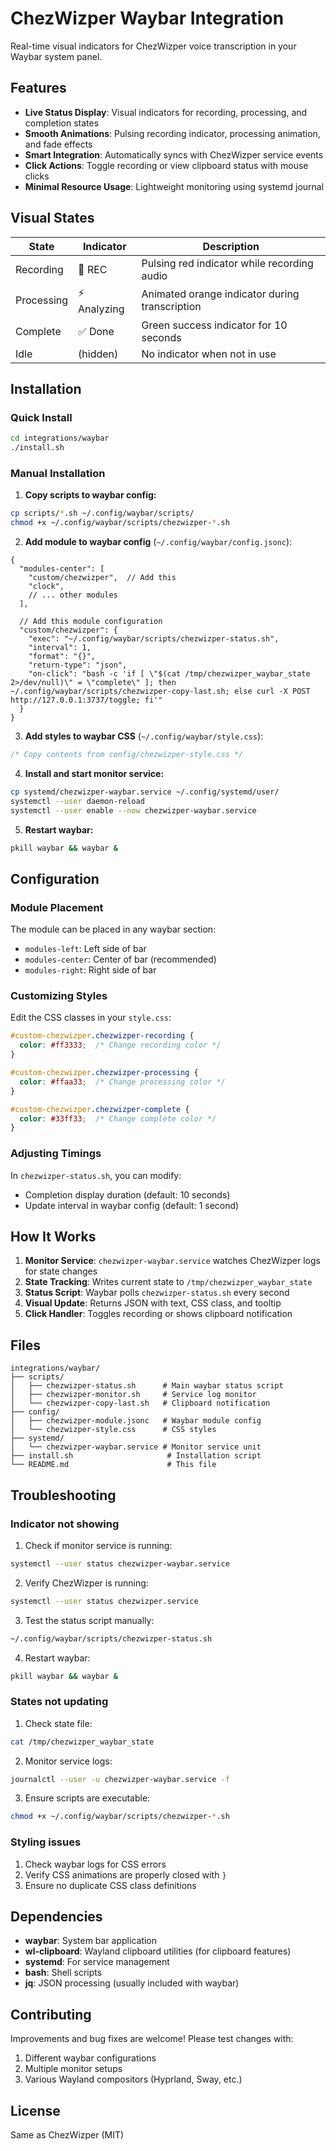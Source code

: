 # ChezWizper Waybar Integration

Real-time visual indicators for ChezWizper voice transcription in your Waybar system panel.

## Features

- **Live Status Display**: Visual indicators for recording, processing, and completion states
- **Smooth Animations**: Pulsing recording indicator, processing animation, and fade effects
- **Smart Integration**: Automatically syncs with ChezWizper service events
- **Click Actions**: Toggle recording or view clipboard status with mouse clicks
- **Minimal Resource Usage**: Lightweight monitoring using systemd journal

## Visual States

| State | Indicator | Description |
|-------|-----------|-------------|
| Recording | 🔴 REC | Pulsing red indicator while recording audio |
| Processing | ⚡ Analyzing | Animated orange indicator during transcription |
| Complete | ✅ Done | Green success indicator for 10 seconds |
| Idle | (hidden) | No indicator when not in use |

## Installation

### Quick Install

```bash
cd integrations/waybar
./install.sh
```

### Manual Installation

1. **Copy scripts to waybar config:**
```bash
cp scripts/*.sh ~/.config/waybar/scripts/
chmod +x ~/.config/waybar/scripts/chezwizper-*.sh
```

2. **Add module to waybar config** (`~/.config/waybar/config.jsonc`):
```jsonc
{
  "modules-center": [
    "custom/chezwizper",  // Add this
    "clock",
    // ... other modules
  ],
  
  // Add this module configuration
  "custom/chezwizper": {
    "exec": "~/.config/waybar/scripts/chezwizper-status.sh",
    "interval": 1,
    "format": "{}",
    "return-type": "json",
    "on-click": "bash -c 'if [ \"$(cat /tmp/chezwizper_waybar_state 2>/dev/null)\" = \"complete\" ]; then ~/.config/waybar/scripts/chezwizper-copy-last.sh; else curl -X POST http://127.0.0.1:3737/toggle; fi'"
  }
}
```

3. **Add styles to waybar CSS** (`~/.config/waybar/style.css`):
```css
/* Copy contents from config/chezwizper-style.css */
```

4. **Install and start monitor service:**
```bash
cp systemd/chezwizper-waybar.service ~/.config/systemd/user/
systemctl --user daemon-reload
systemctl --user enable --now chezwizper-waybar.service
```

5. **Restart waybar:**
```bash
pkill waybar && waybar &
```

## Configuration

### Module Placement

The module can be placed in any waybar section:
- `modules-left`: Left side of bar
- `modules-center`: Center of bar (recommended)
- `modules-right`: Right side of bar

### Customizing Styles

Edit the CSS classes in your `style.css`:

```css
#custom-chezwizper.chezwizper-recording {
  color: #ff3333;  /* Change recording color */
}

#custom-chezwizper.chezwizper-processing {
  color: #ffaa33;  /* Change processing color */
}

#custom-chezwizper.chezwizper-complete {
  color: #33ff33;  /* Change complete color */
}
```

### Adjusting Timings

In `chezwizper-status.sh`, you can modify:
- Completion display duration (default: 10 seconds)
- Update interval in waybar config (default: 1 second)

## How It Works

1. **Monitor Service**: `chezwizper-waybar.service` watches ChezWizper logs for state changes
2. **State Tracking**: Writes current state to `/tmp/chezwizper_waybar_state`
3. **Status Script**: Waybar polls `chezwizper-status.sh` every second
4. **Visual Update**: Returns JSON with text, CSS class, and tooltip
5. **Click Handler**: Toggles recording or shows clipboard notification

## Files

```
integrations/waybar/
├── scripts/
│   ├── chezwizper-status.sh      # Main waybar status script
│   ├── chezwizper-monitor.sh     # Service log monitor
│   └── chezwizper-copy-last.sh   # Clipboard notification
├── config/
│   ├── chezwizper-module.jsonc   # Waybar module config
│   └── chezwizper-style.css      # CSS styles
├── systemd/
│   └── chezwizper-waybar.service # Monitor service unit
├── install.sh                     # Installation script
└── README.md                      # This file
```

## Troubleshooting

### Indicator not showing

1. Check if monitor service is running:
```bash
systemctl --user status chezwizper-waybar.service
```

2. Verify ChezWizper is running:
```bash
systemctl --user status chezwizper.service
```

3. Test the status script manually:
```bash
~/.config/waybar/scripts/chezwizper-status.sh
```

4. Restart waybar:
```bash
pkill waybar && waybar &
```

### States not updating

1. Check state file:
```bash
cat /tmp/chezwizper_waybar_state
```

2. Monitor service logs:
```bash
journalctl --user -u chezwizper-waybar.service -f
```

3. Ensure scripts are executable:
```bash
chmod +x ~/.config/waybar/scripts/chezwizper-*.sh
```

### Styling issues

1. Check waybar logs for CSS errors
2. Verify CSS animations are properly closed with `}`
3. Ensure no duplicate CSS class definitions

## Dependencies

- **waybar**: System bar application
- **wl-clipboard**: Wayland clipboard utilities (for clipboard features)
- **systemd**: For service management
- **bash**: Shell scripts
- **jq**: JSON processing (usually included with waybar)

## Contributing

Improvements and bug fixes are welcome! Please test changes with:
1. Different waybar configurations
2. Multiple monitor setups
3. Various Wayland compositors (Hyprland, Sway, etc.)

## License

Same as ChezWizper (MIT)
